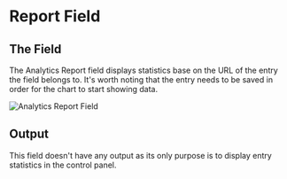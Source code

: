 # Report Field

## The Field

The Analytics Report field displays statistics base on the URL of the entry the field belongs to. It's worth noting that the entry needs to be saved in order for the chart to start showing data.

![Analytics Report Field](https://dukt.net/uploads/plugin-screenshots/analytics/2.0/analytics-report-field-type.png)

## Output

This field doesn't have any output as its only purpose is to display entry statistics in the control panel.